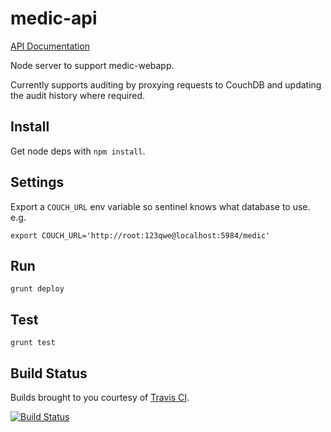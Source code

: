 # medic-api

[API Documentation](API_v1.md)

Node server to support medic-webapp.

Currently supports auditing by proxying requests to CouchDB and updating the
audit history where required.

## Install

Get node deps with  `npm install`.

## Settings

Export a `COUCH_URL` env variable so sentinel knows what database to use. e.g.

```export COUCH_URL='http://root:123qwe@localhost:5984/medic'```

## Run

`grunt deploy`

## Test

```
grunt test
```

## Build Status

Builds brought to you courtesy of [Travis CI](https://travis-ci.org/medic/medic-api).

[![Build Status](https://travis-ci.org/medic/medic-api.png?branch=master)](https://travis-ci.org/medic/medic-api/branches)
